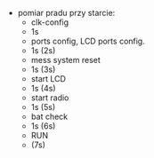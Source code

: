 - pomiar pradu przy starcie:
	- clk-config
	- 1s
	- ports config, LCD ports config.
	- 1s (2s)
	- mess system reset
	- 1s (3s)
	- start LCD
	- 1s (4s)
	- start radio
	- 1s (5s)
	- bat check
	- 1s (6s)
	- RUN
	- (7s)